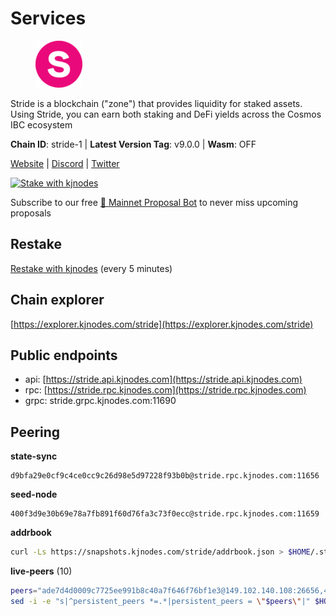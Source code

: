 # Services

<figure><img src="https://raw.githubusercontent.com/kj89/cosmos-images/main/logos/stride.png" alt=""><figcaption></figcaption></figure>

Stride is a blockchain ("zone") that provides liquidity for staked assets.  Using Stride, you can earn both staking and DeFi yields across the Cosmos IBC ecosystem

**Chain ID**: stride-1 | **Latest Version Tag**: v9.0.0 | **Wasm**: OFF

[Website](https://stride.zone) | [Discord](https://discord.gg/mzQZ8dAE7u) | [Twitter](https://twitter.com/stride_zone)

[![Stake with kjnodes](https://i.ibb.co/cr44Q8j/button-stake-with-kjnodes.png)](https://restake.app/stride/stridevaloper1j8gkhtllnp252l6g6zwzea30e7pvzqttr9768n)

Subscribe to our free [🤖 Mainnet Proposal Bot](https://t.me/kjnodes_proposal_bot) to never miss upcoming proposals

## Restake

[Restake with kjnodes](https://restake.app/stride/stridevaloper1j8gkhtllnp252l6g6zwzea30e7pvzqttr9768n) (every 5 minutes)
## Chain explorer
[https://explorer.kjnodes.com/stride](https://explorer.kjnodes.com/stride)

## Public endpoints

* api: [https://stride.api.kjnodes.com](https://stride.api.kjnodes.com)
* rpc: [https://stride.rpc.kjnodes.com](https://stride.rpc.kjnodes.com)
* grpc: stride.grpc.kjnodes.com:11690

## Peering

**state-sync**

```text
d9bfa29e0cf9c4ce0cc9c26d98e5d97228f93b0b@stride.rpc.kjnodes.com:11656
```

**seed-node**

```text
400f3d9e30b69e78a7fb891f60d76fa3c73f0ecc@stride.rpc.kjnodes.com:11659
```

**addrbook**
```bash
curl -Ls https://snapshots.kjnodes.com/stride/addrbook.json > $HOME/.stride/config/addrbook.json
```

**live-peers** (10)
```bash
peers="ade7d4d0009c7725ee991b8c40a7f646f76bf1e3@149.102.140.108:26656,474893e4c5c0970d70db5612e24a54ebd87abeac@95.217.192.173:6000,2254e6968e5c7ebc98ef5b79b388502fa44e10e1@5.161.134.44:26656,1483ddbd1ba369c01d5496877314ed1b09bd9cc3@65.21.189.221:12256,0198f6d3ebe7bed4d176558a2ce8d341531f3e7b@74.80.183.130:26653,d2247f7b919f0781c90ee61958d7044665a22d38@169.155.44.213:26656,20f56a68a04eedc764b7e1b87b7032a50b9d4fe9@51.81.155.97:10456,87a7a8cc67967d0ede5d68a1477c44a40a8705f7@108.165.178.242:26653,3505b1ece40f94cab8f80cfe31f5106c028ccd05@185.193.17.40:12256,d9bfa29e0cf9c4ce0cc9c26d98e5d97228f93b0b@65.109.88.38:11656"
sed -i -e "s|^persistent_peers *=.*|persistent_peers = \"$peers\"|" $HOME/.stride/config/config.toml
```
